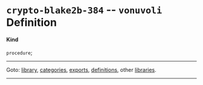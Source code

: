 

<a id='definition__vonuvoli__crypto-blake2b-384'></a>

# `crypto-blake2b-384` -- `vonuvoli` Definition


<a id='definition__vonuvoli__crypto-blake2b-384__kind'></a>

#### Kind

`procedure`;

----

Goto: [library](../../vonuvoli/_index.md#library__vonuvoli), [categories](../../vonuvoli/categories/_index.md#toc__vonuvoli__categories), [exports](../../vonuvoli/exports/_index.md#toc__vonuvoli__exports), [definitions](../../vonuvoli/definitions/_index.md#toc__vonuvoli__definitions), other [libraries](../../_libraries.md#toc__libraries).

----


